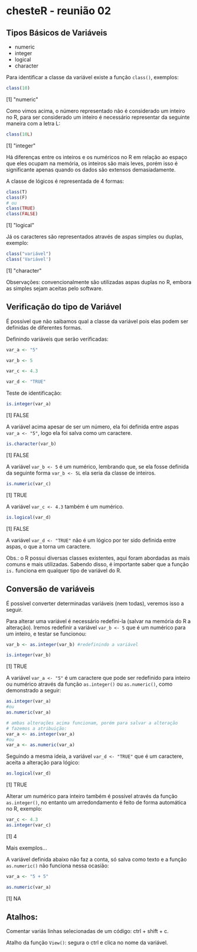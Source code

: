 # chesteR - reunião 02

## Tipos Básicos de Variáveis 

- numeric
- integer
- logical
- character


Para identificar a classe da variável existe a função `class()`, exemplos:

```R
class(10)    
```
[1] "numeric"

Como vimos acima, o número representado não é considerado um inteiro no R, para ser considerado
um inteiro é necessário representar da seguinte maneira com a letra L: 

```R
class(10L)
```
[1] "integer"

Há diferenças entre os inteiros e os numéricos no R em relação ao espaço que eles ocupam na memória, os inteiros são mais leves, porém isso é significante
apenas quando os dados são extensos demasiadamente.


A classe de lógicos é representada de 4 formas:
```R
class(T)
class(F)
# ou
class(TRUE)
class(FALSE)
```
[1] "logical"

Já os caracteres são representados através
de aspas simples ou duplas, exemplo:
```R
class("variável")
class('Variável')
```
[1] "character"

Observações: convencionalmente são utilizadas aspas duplas no R, embora as simples sejam aceitas pelo software.

## Verificação do tipo de Variável 

É possível que não saibamos qual a classe da variável pois elas podem ser definidas de diferentes formas. 

Definindo variáveis que serão verificadas:
```R
var_a <- "5"

var_b <- 5

var_c <- 4.3

var_d <- "TRUE"
```

Teste de identificação:
```R
is.integer(var_a)   
```
[1] FALSE

A variável acima apesar de ser um número, ela foi definida entre aspas `var_a <- "5"`, logo ela foi salva como um caractere.


```R
is.character(var_b) 
```
[1] FALSE

A variável `var_b <- 5` é um numérico, lembrando que, se ela fosse definida da seguinte forma `var_b <- 5L` ela seria da 
classe de inteiros.

```R
is.numeric(var_c)   
```
[1] TRUE

A variável `var_c <- 4.3` também é um numérico.

```R
is.logical(var_d)   
```
[1] FALSE

A variável `var_d <- "TRUE"` não é um lógico
por ter sido definida entre aspas, o que a torna um caractere.

Obs.: o R possui diversas classes existentes, aqui foram abordadas as mais comuns e mais utilizadas. Sabendo disso, é importante saber que a função `is.` funciona em qualquer tipo de variável do R.

## Conversão de variáveis 

É possível converter determinadas variáveis (nem todas), veremos isso a seguir.

Para alterar uma variável é necessário redefini-la (salvar na memória do R a alteração). Iremos redefinir a variável `var_b <- 5` que é um numérico para um inteiro, e testar se funcionou:
```R
var_b <- as.integer(var_b) #redefinindo a variável

is.integer(var_b) 
```
[1] TRUE

A variável `var_a <- "5"` é um caractere que pode ser redefinido para inteiro ou numérico através da função `as.integer()` ou `as.numeric()`, como demonstrado a seguir:

```R
as.integer(var_a)
#ou 
as.numeric(var_a)

# ambas alterações acima funcionam, porém para salvar a alteração 
# fazemos a atribuição:
var_a <- as.integer(var_a)
#ou
var_a <- as.numeric(var_a)
```
Seguindo a mesma ideia, a variável `var_d <- "TRUE"` que é um caractere, aceita a alteração para lógico:
```R
as.logical(var_d) 
```
[1] TRUE

Alterar um numérico para inteiro também é possível através da função `as.integer()`, no entanto um arredondamento é feito de forma automática no R, exemplo:
```R
var_c <- 4.3
as.integer(var_c) 
```
[1] 4

Mais exemplos...

A variável definida abaixo não faz a conta, só salva como texto e a função `as.numeric()` não funciona nessa ocasião:
```R
var_a <- "5 + 5"

as.numeric(var_a)
```
[1] NA


## Atalhos:

Comentar variás linhas selecionadas de um código: ctrl + shift + c.      

Atalho da função `View()`: segura o ctrl e clica no nome da variável.






